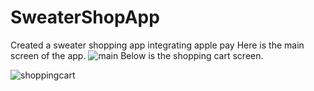 # SweaterShopApp
Created a sweater shopping app integrating apple pay
Here is the main screen of the app.
![main](https://user-images.githubusercontent.com/100312746/160304010-9cafd36d-0e03-4ac2-9dbc-89432bdf0dce.jpeg)
Below is the shopping cart screen.

![shoppingcart](https://user-images.githubusercontent.com/100312746/160304114-d41eb222-56cf-43fc-8ed7-a99f295b2161.jpg)

